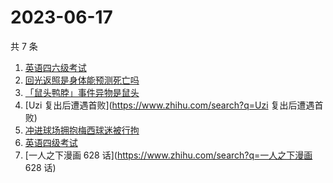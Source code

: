 # 2023-06-17

共 7 条

<!-- BEGIN ZHIHUSEARCH -->
<!-- 最后更新时间 Sat Jun 17 2023 21:07:04 GMT+0800 (China Standard Time) -->
1. [英语四六级考试](https://www.zhihu.com/search?q=英语四六级考试)
1. [回光返照是身体能预测死亡吗](https://www.zhihu.com/search?q=回光返照是身体能预测死亡吗)
1. [「鼠头鸭脖」事件异物是鼠头](https://www.zhihu.com/search?q=「鼠头鸭脖」事件异物是鼠头)
1. [Uzi 复出后遭遇首败](https://www.zhihu.com/search?q=Uzi 复出后遭遇首败)
1. [冲进球场拥抱梅西球迷被行拘](https://www.zhihu.com/search?q=冲进球场拥抱梅西球迷被行拘)
1. [英语四级考试](https://www.zhihu.com/search?q=英语四级考试)
1. [一人之下漫画 628 话](https://www.zhihu.com/search?q=一人之下漫画 628 话)
<!-- END ZHIHUSEARCH -->
